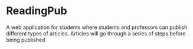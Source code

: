# ReadingPub
A web application for students where students and professors can publish different types of articles. Articles will go through a series of steps before being published
